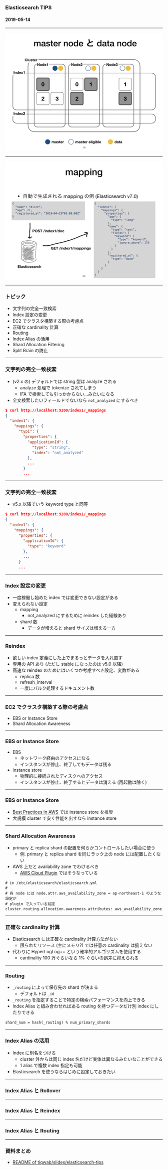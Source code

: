 ### Elasticsearch TIPS

#### 2019-05-14

---

![Cluster](elasticsearch-tips/assets/images/cluster.PNG)

---

![Mapping](elasticsearch-tips/assets/images/mapping.PNG)

---

### トピック

- 文字列の完全一致検索
- Index 設定の変更
- EC2 でクラスタ構築する際の考慮点
- 正確な cardinality 計算
- Routing
- Index Alias の活用
- Shard Allocation Filtering
- Split Brain の防止

---

### 文字列の完全一致検索

- (v2.x の) デフォルトでは string 型は analyze される
  - analyze 処理で tokenize されてしまう
  - IFA で検索しても引っかからない...みたいになる
- 全文検索したいフィールドでないなら `not_analyzed` にするべき

```json
$ curl http://localhost:9200/index1/_mappings
{
  "index1": {
    "mappings": {
      "typ1": {
        "properties": {
          "applicationId": {
            "type": "string",
            "index": "not_analyzed"
          },
          ...
        }
        ...
```

---

### 文字列の完全一致検索

- v5.x 以降でいう keyword type と同等

```json
$ curl http://localhost:9200/index1/_mappings
{
  "index1": {
    "mappings": {
      "properties": {
        "applicationId": {
          "type": "keyword"
        },
        ...
      }
      ...
```

---

### Index 設定の変更

- 一度稼働し始めた index では変更できない設定がある
- 変えられない設定
  - mapping
    - not\_analyzed にするために reindex した経験あり
  - shard 数
    - データが増えると shard サイズは増える一方

---

### Reindex

- 欲しい index 定義にした上でまるっとデータを入れ直す
- 専用の API あり (ただし stable になったのは v5.0 以降)
- 高速な reindex のためにはいくつか考慮すべき設定、変数がある
  - replica 数
  - refresh\_interval
  - 一度にバルク処理するドキュメント数

---

### EC2 でクラスタ構築する際の考慮点

- EBS or Instance Store
- Shard Allocation Awareness

---

### EBS or Instance Store

- EBS
  - ネットワーク経由のアクセスになる
  - インスタンスが停止、終了してもデータは残る
- instance store
  - 物理的に接続されたディスクへのアクセス
  - インスタンスが停止、終了するとデータは消える (再起動は除く)

---

### EBS or Instance Store

- [Best Practices in AWS][2] では instance store を推奨
- 大規模 cluster で安く性能を出すなら instance store

---

### Shard Allocation Awareness

- primary と replica shard の配置を何らかコントロールしたい場合に使う
  - 例. primary と replica shard を同じラック上の node には配置したくない
- AWS 上だと availability zone でわけるべき
  - [AWS Cloud Plugin][3] ではそうなっている

```
# in /etc/elasticsearch/elasticsearch.yml
#
# 各 node には node.attr.aws_availability_zone = ap-northeast-1 のような設定が
# plugin で入っている前提
cluster.routing.allocation.awareness.attributes: aws_availability_zone
```

---

### 正確な cardinality 計算

- Elasticsearch には正確な cardinality 計算方法がない
  - 限られたリソース (主にメモリ?) では任意の cardinality は扱えない
- 代わりに HyperLogLog++ という確率的アルゴリズムを使用する
  - cardinality 100 万ぐらいなら 1% ぐらいの誤差に抑えられる

---

### Routing

- `_routing` によって保存先の shard が決まる
  - デフォルトは `_id`
- `_routing` を指定することで特定の検索パフォーマンスを向上できる
- Index Alias と組み合わせればある routing を持つデータだけ別 index にしたりできる

```
shard_num = hash(_routing) % num_primary_shards
```

---

### Index Alias の活用

- Index に別名をつける
  - cluster 外からは同じ index 名だけど実体は異なるみたいなことができる
  - 1 alias で複数 index 指定も可能
- Elasticsearch を使うならはじめに設定しておきたい

---

### Index Alias と Rollover

---

### Index Alias と Reindex

---

### Index Alias と Routing

---

### 資料まとめ

- [README of tiqwab/slides/elasticsearch-tips][1]

[1]: https://github.com/tiqwab/slides/tree/master/elasticsearch-tips
[2]: https://www.elastic.co/guide/en/elasticsearch/plugins/master/cloud-aws-best-practices.html
[3]: https://www.elastic.co/guide/en/elasticsearch/plugins/2.4/cloud-aws.html
